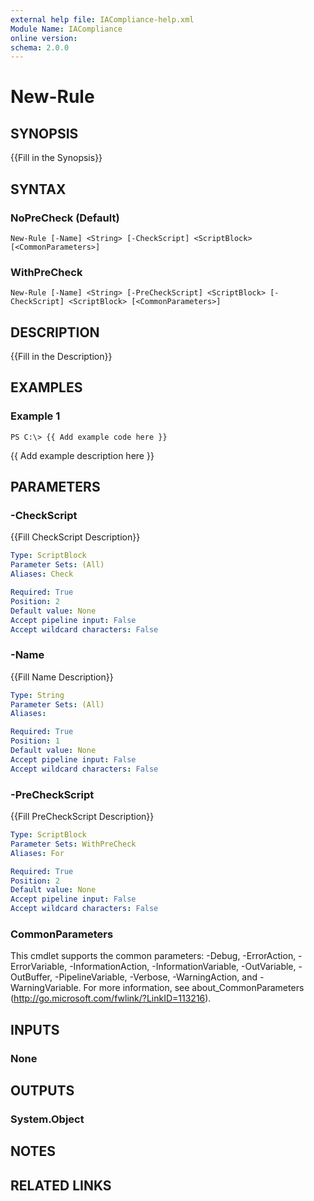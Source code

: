 ```yaml
---
external help file: IACompliance-help.xml
Module Name: IACompliance
online version:
schema: 2.0.0
---
```


# New-Rule

## SYNOPSIS
{{Fill in the Synopsis}}

## SYNTAX

### NoPreCheck (Default)
```
New-Rule [-Name] <String> [-CheckScript] <ScriptBlock> [<CommonParameters>]
```

### WithPreCheck
```
New-Rule [-Name] <String> [-PreCheckScript] <ScriptBlock> [-CheckScript] <ScriptBlock> [<CommonParameters>]
```

## DESCRIPTION
{{Fill in the Description}}

## EXAMPLES

### Example 1
```
PS C:\> {{ Add example code here }}
```

{{ Add example description here }}

## PARAMETERS

### -CheckScript
{{Fill CheckScript Description}}

```yaml
Type: ScriptBlock
Parameter Sets: (All)
Aliases: Check

Required: True
Position: 2
Default value: None
Accept pipeline input: False
Accept wildcard characters: False
```

### -Name
{{Fill Name Description}}

```yaml
Type: String
Parameter Sets: (All)
Aliases:

Required: True
Position: 1
Default value: None
Accept pipeline input: False
Accept wildcard characters: False
```

### -PreCheckScript
{{Fill PreCheckScript Description}}

```yaml
Type: ScriptBlock
Parameter Sets: WithPreCheck
Aliases: For

Required: True
Position: 2
Default value: None
Accept pipeline input: False
Accept wildcard characters: False
```

### CommonParameters
This cmdlet supports the common parameters: -Debug, -ErrorAction, -ErrorVariable, -InformationAction, -InformationVariable, -OutVariable, -OutBuffer, -PipelineVariable, -Verbose, -WarningAction, and -WarningVariable.
For more information, see about_CommonParameters (http://go.microsoft.com/fwlink/?LinkID=113216).

## INPUTS

### None

## OUTPUTS

### System.Object

## NOTES

## RELATED LINKS
